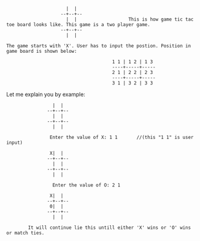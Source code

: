                           |  |
                        --+--+--
                          |  |                   This is how game tic tac toe board looks like. This game is a two player game. 
                        --+--+--
                          |  |
       
    The game starts with 'X'. User has to input the postion. Position in game board is shown below:
                                           
                                           1 1 | 1 2 | 1 3
                                           ----+-----+-----
                                           2 1 | 2 2 | 2 3
                                           ----+-----+-----
                                           3 1 | 3 2 | 3 3
                
   Let me explain you by example:
   
                     
                     |  |
                   --+--+--
                     |  |
                   --+--+--
                     |  |
                    
                    Enter the value of X: 1 1       //(this "1 1" is user input)
                    
                    X|  |
                   --+--+--
                     |  |
                   --+--+--
                     |  |  
                     
                     Enter the value of O: 2 1
                     
                    X|  |
                   --+--+--
                    0|  |
                   --+--+--
                     |  |
                     
            It will continue lie this untill either 'X' wins or 'O' wins or match ties.
